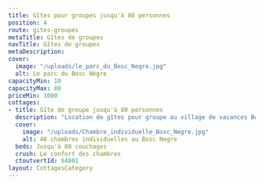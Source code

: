 ```yaml
---
title: Gîtes pour groupes jusqu'à 80 personnes
position: 4
route: gites-groupes
metaTitle: Gîtes de groupes
navTitle: Gîtes de groupes
metaDescription:
cover:
  image: "/uploads/le_parc_du_Bosc_Negre.jpg"
  alt: Le parc du Bosc Nègre
capacityMin: 10
capacityMax: 80
priceMin: 1000
cottages:
- title: Gîte de groupe jusqu'à 80 personnes
  description: "Location de gîtes pour groupe au village de vacances Bosc Nègre pour 80 personnes, ou partiellement pour les groupes à partir de 10 personnes. Demandez-nous un devis direct personnalisé et les disponibilités pour votre groupe par mail ou par téléphone."
  cover:
    image: "/uploads/Chambre_individuelle_Bosc_Negre.jpg"
    alt: 48 chambres individuelles au Bosc Negre
  beds: Jusqu'à 80 couchages
  crush: Le confort des chambres
  ctoutvertId: 64801
layout: CottagesCategory
---
```

